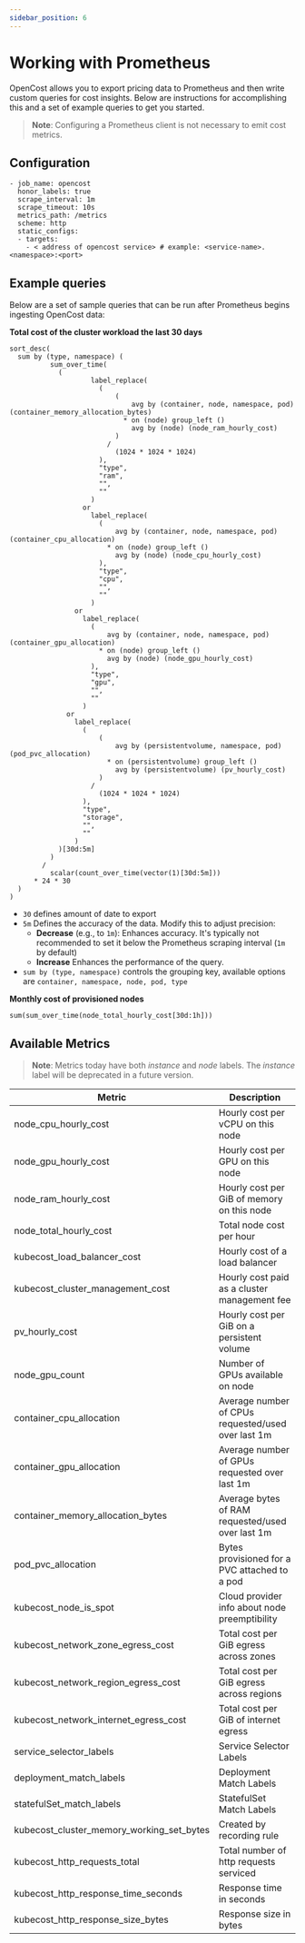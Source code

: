```yaml
---
sidebar_position: 6
---
```

# Working with Prometheus

OpenCost allows you to export pricing data to Prometheus and then write custom queries for cost insights. Below are instructions for accomplishing this and a set of example queries to get you started.

> **Note**: Configuring a Prometheus client is not necessary to emit cost metrics.

## Configuration

```
- job_name: opencost
  honor_labels: true
  scrape_interval: 1m
  scrape_timeout: 10s
  metrics_path: /metrics
  scheme: http
  static_configs:
  - targets:
    - < address of opencost service> # example: <service-name>.<namespace>:<port>
```

## Example queries


Below are a set of sample queries that can be run after Prometheus begins ingesting OpenCost data:

__Total cost of the cluster workload the last 30 days__

```
sort_desc(
  sum by (type, namespace) (
          sum_over_time(
            (
                    label_replace(
                      (
                          (
                              avg by (container, node, namespace, pod) (container_memory_allocation_bytes)
                            * on (node) group_left ()
                              avg by (node) (node_ram_hourly_cost)
                          )
                        /
                          (1024 * 1024 * 1024)
                      ),
                      "type",
                      "ram",
                      "",
                      ""
                    )
                  or
                    label_replace(
                      (
                          avg by (container, node, namespace, pod) (container_cpu_allocation)
                        * on (node) group_left ()
                          avg by (node) (node_cpu_hourly_cost)
                      ),
                      "type",
                      "cpu",
                      "",
                      ""
                    )
                or
                  label_replace(
                    (
                        avg by (container, node, namespace, pod) (container_gpu_allocation)
                      * on (node) group_left ()
                        avg by (node) (node_gpu_hourly_cost)
                    ),
                    "type",
                    "gpu",
                    "",
                    ""
                  )
              or
                label_replace(
                  (
                      (
                          avg by (persistentvolume, namespace, pod) (pod_pvc_allocation)
                        * on (persistentvolume) group_left ()
                          avg by (persistentvolume) (pv_hourly_cost)
                      )
                    /
                      (1024 * 1024 * 1024)
                  ),
                  "type",
                  "storage",
                  "",
                  ""
                )
            )[30d:5m]
          )
        /
          scalar(count_over_time(vector(1)[30d:5m]))
      * 24 * 30
  )
)
```

- `30` defines amount of date to export
- `5m` Defines the accuracy of the data. Modify this to adjust precision:
  - **Decrease** (e.g., to `1m`): Enhances accuracy. It's typically not recommended to set it below the Prometheus scraping interval (`1m` by default)
  - **Increase** Enhances the performance of the query.
- `sum by (type, namespace)`  controls the grouping key, available options are `container, namespace, node, pod, type`




__Monthly cost of provisioned nodes__

```
sum(sum_over_time(node_total_hourly_cost[30d:1h]))
```


## Available Metrics

> **Note**: Metrics today have both *instance* and *node* labels. The *instance* label will be deprecated in a future version.

| **Metric** | **Description** |
|---|---|
| node_cpu_hourly_cost | Hourly cost per vCPU on this node |
| node_gpu_hourly_cost | Hourly cost per GPU on this node |
| node_ram_hourly_cost | Hourly cost per GiB of memory on this node |
| node_total_hourly_cost | Total node cost per hour |
| kubecost_load_balancer_cost | Hourly cost of a load balancer |
| kubecost_cluster_management_cost | Hourly cost paid as a cluster management fee |
| pv_hourly_cost | Hourly cost per GiB on a persistent volume |
| node_gpu_count | Number of GPUs available on node |
| container_cpu_allocation | Average number of CPUs requested/used over last 1m |
| container_gpu_allocation | Average number of GPUs requested over last 1m |
| container_memory_allocation_bytes | Average bytes of RAM requested/used over last 1m |
| pod_pvc_allocation | Bytes provisioned for a PVC attached to a pod |
| kubecost_node_is_spot | Cloud provider info about node preemptibility |
| kubecost_network_zone_egress_cost | Total cost per GiB egress across zones |
| kubecost_network_region_egress_cost | Total cost per GiB egress across regions |
| kubecost_network_internet_egress_cost | Total cost per GiB of internet egress |
| service_selector_labels | Service Selector Labels |
| deployment_match_labels | Deployment Match Labels |
| statefulSet_match_labels | StatefulSet Match Labels |
| kubecost_cluster_memory_working_set_bytes | Created by recording rule |
| kubecost_http_requests_total | Total number of http requests serviced |
| kubecost_http_response_time_seconds | Response time in seconds |
| kubecost_http_response_size_bytes | Response size in bytes |
